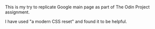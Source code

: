 This is my try to replicate Google main page as part of The Odin Project assignment.

I have used "a modern CSS reset" and found it to be helpful.
